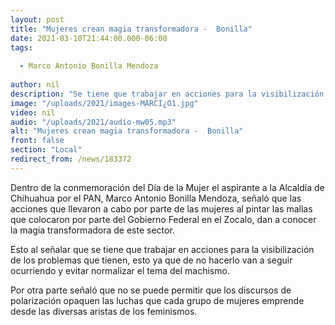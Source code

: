 ```yaml
---
layout: post
title: "Mujeres crean magia transformadora -  Bonilla"
date: 2021-03-10T21:44:00.000-06:00
tags:
  
  - Marco Antonio Bonilla Mendoza
  
author: nil
description: "Se tiene que trabajar en acciones para la visibilización de los problemas."
image: "/uploads/2021/images-MARCI¿O1.jpg"
video: nil
audio: "/uploads/2021/audio-mw05.mp3"
alt: "Mujeres crean magia transformadora -  Bonilla"
front: false
section: "Local"
redirect_from: /news/183372
---
```


Dentro de la conmemoración del Día de la Mujer el aspirante a la Alcaldía de Chihuahua por el PAN, Marco Antonio Bonilla Mendoza, señaló que las acciones que llevaron a cabo por parte de las mujeres al pintar las mallas que colocaron por parte del Gobierno Federal en el Zocalo, dan a conocer la magia transformadora de este sector.

Esto al señalar que se tiene que trabajar en acciones para la visibilización de los problemas que tienen, esto ya que de no hacerlo van a seguir ocurriendo y evitar normalizar el tema del machismo. 

Por otra parte señaló que no se puede permitir que los discursos de polarización opaquen las luchas que cada grupo de mujeres emprende desde las diversas aristas de los feminismos. 

